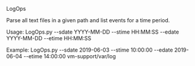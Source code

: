 LogOps

Parse all text files in a given path and list events for a time period.

Usage: LogOps.py --sdate YYYY-MM-DD --stime HH:MM:SS --edate YYYY-MM-DD --etime HH:MM:SS <Log DIR>
    
Example: LogOps.py --sdate 2019-06-03 --stime 10:00:00 --edate 2019-06-04 --etime 14:00:00 vm-support/var/log